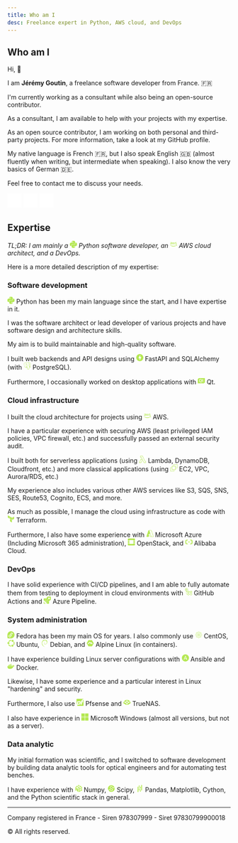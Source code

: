 ```yaml
---
title: Who am I
desc: Freelance expert in Python, AWS cloud, and DevOps
---
```

## Who am I

Hi, 👋

I am **Jérémy Goutin**, a freelance software developer from France. 🇫🇷

I'm currently working as a consultant while also being an open-source contributor.

As a consultant, I am available to help with your projects with my expertise.

As an open source contributor, I am working on both personal and third-party projects.
For more information, take a look at my GitHub profile.

My native language is French 🇫🇷,
but I also speak English 🇬🇧 (almost fluently when writing, but intermediate when 
speaking).
I also know the very basics of German 🇩🇪.

Feel free to contact me to discuss your needs.

[<img alt="Email" src="assets/protonmail.svg" width="32">](mailto:contact@jgoutin.dev)
[<img alt="GitHub" src="assets/github.svg" width="32">](https://github.com/jgoutin)
[<img alt="Linkedin" src="assets/linkedin.svg" width="32">](https://www.linkedin.com/in/jgoutin)

## Expertise

*TL;DR: I am mainly a 
<img src="assets/python.svg" width="16"> Python software developer, 
an <img src="assets/amazonaws.svg" width="16"> AWS cloud architect, 
and a DevOps.*

Here is a more detailed description of my expertise:

### Software development

<img src="assets/python.svg" width="16"> Python has been my main 
language since the start, and I have expertise in it.

I was the software architect or lead developer of various projects and have 
software design and architecture skills. 

My aim is to build maintainable and high-quality software.

I built web backends and API designs using 
<img src="assets/fastapi.svg" width="16"> FastAPI and SQLAlchemy (with 
<img src="assets/postgresql.svg" width="16"> PostgreSQL).

Furthermore, I occasionally worked on desktop applications with 
<img src="assets/qt.svg" width="16"> Qt.

### Cloud infrastructure

I built the cloud architecture for projects using 
<img src="assets/amazonaws.svg" width="16"> AWS.

I have a particular experience with securing AWS (least privileged IAM policies, 
VPC firewall, etc.) and successfully passed an external security audit.

I built both for serverless applications (using
<img src="assets/amazonlambda.svg" width="16"> Lambda, DynamoDB, 
Cloudfront, etc.) and more classical applications (using
<img src="assets/amazonec2.svg" width="16"> EC2, VPC, Aurora/RDS, 
etc.)

My experience also includes various other AWS services like S3, SQS, SNS, SES, Route53, 
Cognito, ECS, and more.

As much as possible, I manage the cloud using infrastructure as code with
<img src="assets/terraform.svg" width="16"> Terraform.

Furthermore, I also have some experience with 
<img src="assets/microsoftazure.svg" width="16"> Microsoft Azure 
(Including Microsoft 365 administration), 
<img src="assets/openstack.svg" width="16"> OpenStack, and 
<img src="assets/alibabacloud.svg" width="16"> Alibaba Cloud.

### DevOps

I have solid experience with CI/CD pipelines, and I am able to fully automate them from 
testing to deployment in cloud environments with 
<img src="assets/githubactions.svg" width="16"> GitHub Actions and 
<img src="assets/azurepipelines.svg" width="16"> Azure Pipeline.

### System administration

<img src="assets/fedora.svg" width="16"> Fedora has been my main OS 
for years. I also commonly use 
<img src="assets/centos.svg" width="16"> CentOS,
<img src="assets/ubuntu.svg" width="16"> Ubuntu,
<img src="assets/debian.svg" width="16"> Debian, and
<img src="assets/alpinelinux.svg" width="16"> Alpine Linux
(in containers).

I have experience building Linux server configurations with 
<img src="assets/ansible.svg" width="16"> Ansible and
<img src="assets/docker.svg" width="16"> Docker.

Likewise, I have some experience and a particular interest in Linux "hardening" and 
security.

Furthermore, I also use 
<img src="assets/pfsense.svg" width="16"> Pfsense and
<img src="assets/truenas.svg" width="16"> TrueNAS.

I also have experience in 
<img src="assets/windows.svg" width="16"> Microsoft Windows 
(almost all versions, but not as a server).

### Data analytic

My initial formation was scientific, and I switched to software development by building
data analytic tools for optical engineers and for automating test benches.

I have experience with 
<img src="assets/numpy.svg" width="16"> Numpy,
<img src="assets/scipy.svg" width="16"> Scipy,
<img src="assets/pandas.svg" width="16"> Pandas, Matplotlib, Cython, 
and the Python scientific stack in general.

---
Company registered in France - Siren 978307999 - Siret 97830799900018

© All rights reserved.